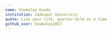 ```yaml
---
name: Soumalya Kundu
institution: Jadavpur University
quote: Live your life, quarter-mile at a time
github_user: Soumalya1857
---
```

